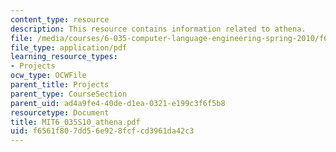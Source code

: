 ```yaml
---
content_type: resource
description: This resource contains information related to athena.
file: /media/courses/6-035-computer-language-engineering-spring-2010/f6561f807dd56e928fcfcd3961da42c3_MIT6_035S10_athena.pdf
file_type: application/pdf
learning_resource_types:
- Projects
ocw_type: OCWFile
parent_title: Projects
parent_type: CourseSection
parent_uid: ad4a9fe4-40de-d1ea-0321-e199c3f6f5b8
resourcetype: Document
title: MIT6_035S10_athena.pdf
uid: f6561f80-7dd5-6e92-8fcf-cd3961da42c3
---
```

